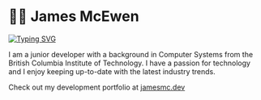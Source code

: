 # 🧑‍💻 James McEwen

[![Typing SVG](https://readme-typing-svg.demolab.com?font=Fira+Code&weight=500&size=24&duration=3000&pause=1000&width=435&lines=Full+Stack+Developer)](https://git.io/typing-svg)

I am a junior developer with a background in Computer Systems from the British Columbia Institute of Technology.  I have a passion for technology and I enjoy keeping up-to-date with the latest industry trends.

Check out my development portfolio at [jamesmc.dev](https://www.jamesmc.dev)
